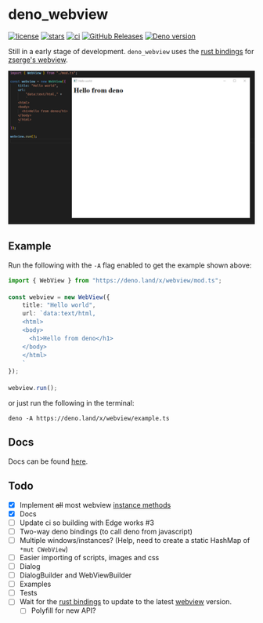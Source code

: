 # deno_webview
[![license](https://img.shields.io/github/license/eliassjogreen/deno_webview)](https://github.com/eliassjogreen/deno_webview/blob/master/LICENSE)
[![stars](https://img.shields.io/github/stars/eliassjogreen/deno_webview)](https://github.com/eliassjogreen/deno_webview/stargazers)
[![ci](https://github.com/eliassjogreen/deno_webview/workflows/ci/badge.svg)](https://github.com/eliassjogreen/deno_webview/actions)
[![GitHub Releases](https://img.shields.io/github/downloads/eliassjogreen/deno_webview/latest/total)](https://github.com/eliassjogreen/deno_webview/releases/latest/)
[![Deno version](https://img.shields.io/badge/deno-0.35.0-success)](https://github.com/denoland/deno)

Still in a early stage of development. `deno_webview` uses the [rust bindings](https://github.com/Boscop/web-view) for [zserge's webview](https://github.com/zserge/webview).

![Example image](images/deno_webview.png)

## Example
Run the following with the `-A` flag enabled to get the example shown above:
```ts
import { WebView } from "https://deno.land/x/webview/mod.ts";

const webview = new WebView({
    title: "Hello world",
    url: `data:text/html,
    <html>
    <body>
      <h1>Hello from deno</h1>
    </body>
    </html>
    `
});

webview.run();
```
or just run the following in the terminal:
```
deno -A https://deno.land/x/webview/example.ts
```

## Docs
Docs can be found [here](https://deno.land/x/webview/mod.ts?doc).

## Todo
- [x] Implement ~~all~~ most webview [instance methods](https://docs.rs/web-view/0.6.0/web_view/struct.WebView.html)
- [x] Docs
- [ ] Update ci so building with Edge works #3
- [ ] Two-way deno bindings (to call deno from javascript)
- [ ] Multiple windows/instances? (Help, need to create a static HashMap of `*mut CWebView`)
- [ ] Easier importing of scripts, images and css
- [ ] Dialog
- [ ] DialogBuilder and WebViewBuilder
- [ ] Examples
- [ ] Tests
- [ ] Wait for the [rust bindings](https://github.com/Boscop/web-view) to update to the latest [webview](https://github.com/zserge/webview) version.
    - [ ] Polyfill for new API?
